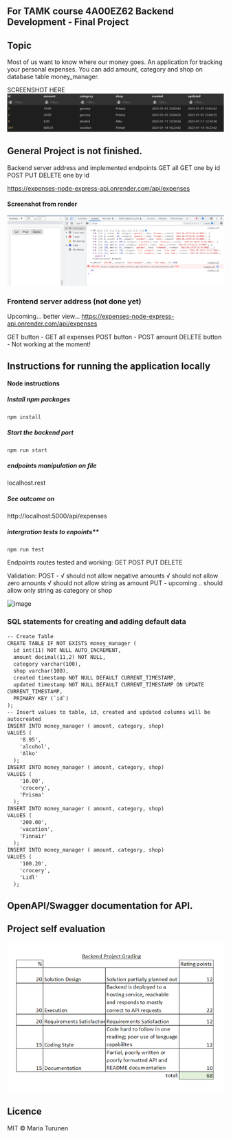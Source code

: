 ## For TAMK course 4A00EZ62 Backend Development - Final Project

## Topic

Most of us want to know where our money goes. An application for tracking your personal expenses.
You can add amount, category and shop on database table money_manager.

SCREENSHOT HERE
![image](./images/money_manager-table.png)


## General Project is not finished.

Backend server address and implemented endpoints
GET all
GET one by id
POST
PUT
DELETE one by id

https://expenses-node-express-api.onrender.com/api/expenses

#### Screenshot from render

![image](./images/onrender-screen.png)


### Frontend server address (not done yet)

Upcoming... better view...
https://expenses-node-express-api.onrender.com/api/expenses

GET button - GET all expenses
POST button - POST amount
DELETE button - Not working at the moment!

## Instructions for running the application locally

#### Node instructions

##### Install npm packages
`npm install`

##### Start the backend port
`npm run start`

##### endpoints manipulation on file
localhost.rest

##### See outcome on
http://localhost:5000/api/expenses

##### intergration tests to enpoints**
`npm run test`

Endpoints routes tested and working:
GET
POST
PUT
DELETE

Validation:
POST - √ should not allow negative amounts
       √ should not allow zero amounts
       √ should not allow string as amount
PUT - upcoming ..
        should allow only string as category or shop


![image](https://user-images.githubusercontent.com/98017948/212475730-509ed327-e558-4c1a-92ba-d1a040842609.png)


### SQL statements for creating and adding default data
```
-- Create Table
CREATE TABLE IF NOT EXISTS money_manager (
  id int(11) NOT NULL AUTO_INCREMENT,
  amount decimal(11,2) NOT NULL,
  category varchar(100),
  shop varchar(100),
  created timestamp NOT NULL DEFAULT CURRENT_TIMESTAMP,
  updated timestamp NOT NULL DEFAULT CURRENT_TIMESTAMP ON UPDATE CURRENT_TIMESTAMP,
  PRIMARY KEY (`id`)
);
-- Insert values to table, id, created and updated columns will be autocreated
INSERT INTO money_manager ( amount, category, shop)
VALUES (
    '8.95',
    'alcohol',
    'Alko'
  );
INSERT INTO money_manager ( amount, category, shop)
VALUES (
    '10.00',
    'crocery',
    'Prisma'
  );
INSERT INTO money_manager ( amount, category, shop)
VALUES (
    '200.00',
    'vacation',
    'Finnair'
  );
INSERT INTO money_manager ( amount, category, shop)
VALUES (
    '100.20',
    'crocery',
    'Lidl'
  );

```
## OpenAPI/Swagger documentation for API.

## Project self evaluation


![image](./images/self-evaluation.png)

## Licence

MIT © Maria Turunen
